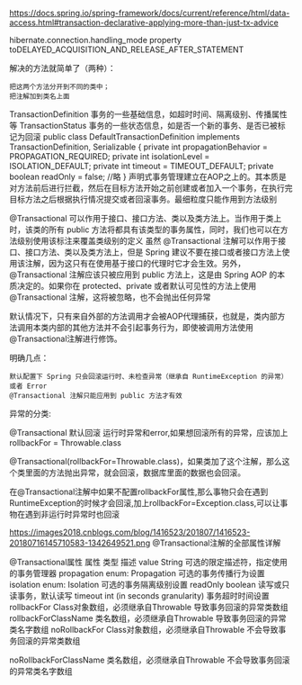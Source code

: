 https://docs.spring.io/spring-framework/docs/current/reference/html/data-access.html#transaction-declarative-applying-more-than-just-tx-advice


hibernate.connection.handling_mode property toDELAYED_ACQUISITION_AND_RELEASE_AFTER_STATEMENT

解决的方法就简单了（两种）：

    把这两个方法分开到不同的类中；
    把注解加到类名上面
    
    
TransactionDefinition 事务的一些基础信息，如超时时间、隔离级别、传播属性等
TransactionStatus 事务的一些状态信息，如是否一个新的事务、是否已被标记为回滚
public class DefaultTransactionDefinition implements TransactionDefinition, Serializable {
    private int propagationBehavior = PROPAGATION_REQUIRED;
    private int isolationLevel = ISOLATION_DEFAULT;
    private int timeout = TIMEOUT_DEFAULT;
    private boolean readOnly = false;
    //略
}
声明式事务管理建立在AOP之上的。其本质是对方法前后进行拦截，然后在目标方法开始之前创建或者加入一个事务，在执行完目标方法之后根据执行情况提交或者回滚事务。最细粒度只能作用到方法级别

@Transactional 可以作用于接口、接口方法、类以及类方法上。当作用于类上时，该类的所有 public 方法将都具有该类型的事务属性，同时，我们也可以在方法级别使用该标注来覆盖类级别的定义
虽然 @Transactional 注解可以作用于接口、接口方法、类以及类方法上，但是 Spring 建议不要在接口或者接口方法上使用该注解，因为这只有在使用基于接口的代理时它才会生效。另外， @Transactional 注解应该只被应用到 public 方法上，这是由 Spring AOP 的本质决定的。如果你在 protected、private 或者默认可见性的方法上使用 @Transactional 注解，这将被忽略，也不会抛出任何异常

默认情况下，只有来自外部的方法调用才会被AOP代理捕获，也就是，类内部方法调用本类内部的其他方法并不会引起事务行为，即使被调用方法使用@Transactional注解进行修饰。

明确几点：

    默认配置下 Spring 只会回滚运行时、未检查异常（继承自 RuntimeException 的异常）或者 Error
    @Transactional 注解只能应用到 public 方法才有效

异常的分类:

@Transactional 默认回滚 运行时异常和error,如果想回滚所有的异常，应该加上 rollbackFor = Throwable.class

@Transactional(rollbackFor=Throwable.class)，如果类加了这个注解，那么这个类里面的方法抛出异常，就会回滚，数据库里面的数据也会回滚。

在@Transactional注解中如果不配置rollbackFor属性,那么事物只会在遇到RuntimeException的时候才会回滚,加上rollbackFor=Exception.class,可以让事物在遇到非运行时异常时也回滚

 
https://images2018.cnblogs.com/blog/1416523/201807/1416523-20180716145710583-1342649521.png
@Transactional注解的全部属性详解

@Transactional属性
  属性	类型	描述
value 	String 	可选的限定描述符，指定使用的事务管理器
propagation 	enum: Propagation 	可选的事务传播行为设置
isolation 	enum: Isolation 	可选的事务隔离级别设置
readOnly 	boolean 	读写或只读事务，默认读写
timeout 	int (in seconds granularity) 	事务超时时间设置
rollbackFor 	Class对象数组，必须继承自Throwable 	导致事务回滚的异常类数组
rollbackForClassName 	类名数组，必须继承自Throwable 	导致事务回滚的异常类名字数组
noRollbackFor 	Class对象数组，必须继承自Throwable 	不会导致事务回滚的异常类数组

noRollbackForClassName 	类名数组，必须继承自Throwable 	不会导致事务回滚的异常类名字数组
